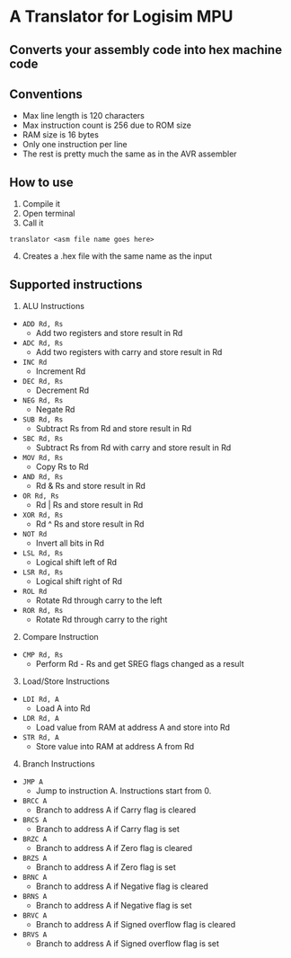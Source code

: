 # A Translator for Logisim MPU
## Converts your assembly code into hex machine code

## Conventions
* Max line length is 120 characters
* Max instruction count is 256 due to ROM size
* RAM size is 16 bytes
* Only one instruction per line
* The rest is pretty much the same as in the AVR assembler
## How to use
1. Compile it
2. Open terminal
3. Call it
```
translator <asm file name goes here>
```
4. Creates a .hex file with the same name as the input
## Supported instructions

1. ALU Instructions
  * ```ADD Rd, Rs```
    * Add two registers and store result in Rd
  * ```ADC Rd, Rs```
    * Add two registers with carry and store result in Rd
  * ```INC Rd```
    * Increment Rd
  * ```DEC Rd, Rs```
    * Decrement Rd
  * ```NEG Rd, Rs```
    * Negate Rd
  * ```SUB Rd, Rs```
    * Subtract Rs from Rd and store result in Rd
  * ```SBC Rd, Rs```
    * Subtract Rs from Rd with carry and store result in Rd
  * ```MOV Rd, Rs```
    * Copy Rs to Rd
  * ```AND Rd, Rs```
    * Rd & Rs and store result in Rd
  * ```OR Rd, Rs```
    * Rd | Rs and store result in Rd
  * ```XOR Rd, Rs```
    * Rd ^ Rs and store result in Rd
  * ```NOT Rd```
    * Invert all bits in Rd
  * ```LSL Rd, Rs```
    * Logical shift left of Rd
  * ```LSR Rd, Rs```
    * Logical shift right of Rd
  * ```ROL Rd```
    * Rotate Rd through carry to the left
  * ```ROR Rd, Rs```
    * Rotate Rd through carry to the right
2. Compare Instruction
  * ```CMP Rd, Rs ```
    * Perform Rd - Rs and get SREG flags changed as a result
3. Load/Store Instructions
  * ```LDI Rd, A ```
    * Load A into Rd
  * ```LDR Rd, A``` 
    * Load value from RAM at address A and store into Rd
  * ```STR Rd, A```
    * Store value into RAM at address A from Rd
4. Branch Instructions
  * ```JMP A```
    * Jump to instruction A. Instructions start from 0.
  * ```BRCC A```
    * Branch to address A if Carry flag is cleared
  * ```BRCS A```
    * Branch to address A if Carry flag is set
  * ```BRZC A```
    * Branch to address A if Zero flag is cleared
  * ```BRZS A```
    * Branch to address A if Zero flag is set
  * ```BRNC A```
    * Branch to address A if Negative flag is cleared
  * ```BRNS A```
    * Branch to address A if Negative flag is set
  * ```BRVC A```
    * Branch to address A if Signed overflow flag is cleared
  * ```BRVS A```
    * Branch to address A if Signed overflow flag is set
